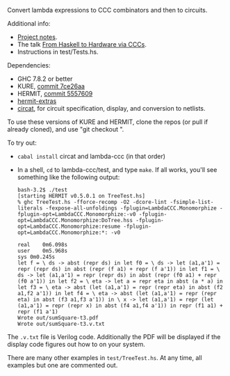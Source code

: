 Convert lambda expressions to CCC combinators and then to circuits.

Additional info:

*   [Project notes](doc/notes.md).
*   The talk [From Haskell to Hardware via CCCs](https://github.com/conal/talk-2015-haskell-to-hardware).
*   Instructions in test/Tests.hs.

Dependencies:

*   GHC 7.8.2 or better
*   KURE, [commit 7ce26aa](https://github.com/ku-fpg/kure/commit/7ce26aa)
*   HERMIT, [commit 5557609](https://github.com/ku-fpg/hermit/commit/5557609)
*   [hermit-extras](http://github.com/conal/hermit-extras)
*   [circat](https://github.com/conal/circat), for circuit specification, display, and conversion to netlists.

To use these versions of KURE and HERMIT, clone the repos (or pull if already cloned), and use "git checkout <commit-id>".

To try out:

*   `cabal install` circat and lambda-ccc (in that order)
*   In a shell, `cd` to lambda-ccc/test, and type `make`.
    If all works, you'll see something like the following output:

        bash-3.2$ ./test
        [starting HERMIT v0.5.0.1 on TreeTest.hs]
        % ghc TreeTest.hs -fforce-recomp -O2 -dcore-lint -fsimple-list-literals -fexpose-all-unfoldings -fplugin=LambdaCCC.Monomorphize -fplugin-opt=LambdaCCC.Monomorphize:-v0 -fplugin-opt=LambdaCCC.Monomorphize:DoTree.hss -fplugin-opt=LambdaCCC.Monomorphize:resume -fplugin-opt=LambdaCCC.Monomorphize:*: -v0

        real	0m6.098s
        user	0m5.968s
        sys	0m0.245s
        let f = \ ds -> abst (repr ds) in let f0 = \ ds -> let (a1,a'1) = repr (repr ds) in abst (repr (f a1) + repr (f a'1)) in let f1 = \ ds -> let (a1,a'1) = repr (repr ds) in abst (repr (f0 a1) + repr (f0 a'1)) in let f2 = \ eta -> let a = repr eta in abst (a * a) in let f3 = \ eta -> abst (let (a1,a'1) = repr (repr eta) in abst (f2 a1,f2 a'1)) in let f4 = \ eta -> abst (let (a1,a'1) = repr (repr eta) in abst (f3 a1,f3 a'1)) in \ x -> let (a1,a'1) = repr (let (a1,a'1) = repr (repr x) in abst (f4 a1,f4 a'1)) in repr (f1 a1) + repr (f1 a'1)
        Wrote out/sumSquare-t3.pdf
        Wrote out/sumSquare-t3.v.txt

The `.v.txt` file is Verilog code. Additionally the PDF will be displayed if the display code figures out how to on your system.

There are many other examples in `test/TreeTest.hs`. At any time, all examples but one are commented out.

